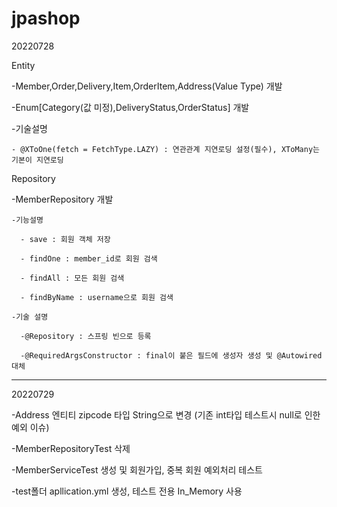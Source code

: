 # jpashop

20220728

Entity

  -Member,Order,Delivery,Item,OrderItem,Address(Value Type) 개발
	
  -Enum[Category(값 미정),DeliveryStatus,OrderStatus] 개발
	
  -기술설명
    
    - @XToOne(fetch = FetchType.LAZY) : 연관관계 지연로딩 설정(필수), XToMany는 기본이 지연로딩

Repository

  -MemberRepository 개발
  
    -기능설명
    
      - save : 회원 객체 저장
      
      - findOne : member_id로 회원 검색
      
      - findAll : 모든 회원 검색
      
      - findByName : username으로 회원 검색
      
    -기술 설명

      -@Repository : 스프링 빈으로 등록

      -@RequiredArgsConstructor : final이 붙은 필드에 생성자 생성 및 @Autowired 대체
      
---------------------------------------------------------------------------------------------------------
      
 20220729
 
-Address 엔티티 zipcode 타입 String으로 변경 (기존 int타입 테스트시 null로 인한 예외 이슈)

-MemberRepositoryTest 삭제

-MemberServiceTest 생성 및 회원가입, 중복 회원 예외처리 테스트

-test폴더 apllication.yml 생성, 테스트 전용 In_Memory 사용

